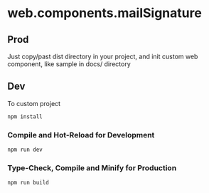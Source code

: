 # web.components.mailSignature

## Prod

Just copy/past dist directory in your project, and init custom web component, like sample in docs/ directory

## Dev

To custom project

```sh
npm install
```

### Compile and Hot-Reload for Development

```sh
npm run dev
```

### Type-Check, Compile and Minify for Production

```sh
npm run build
```
